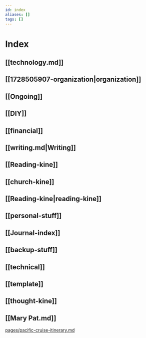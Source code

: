 ```yaml
---
id: index
aliases: []
tags: []
---
```


# Index

## [[technology.md]]

## [[1728505907-organization|organization]]

## [[Ongoing]]

## [[DIY]]

## [[financial]]

## [[writing.md|Writing]]

## [[Reading-kine]]

## [[church-kine]]

## [[Reading-kine|reading-kine]]

## [[personal-stuff]]

## [[Journal-index]]

## [[backup-stuff]]

## [[technical]]

## [[template]]

## [[thought-kine]]

## [[Mary Pat.md]]

[pages/pacific-cruise-itinerary.md](pacific-cruise-itinerary-with-graphic.md)


